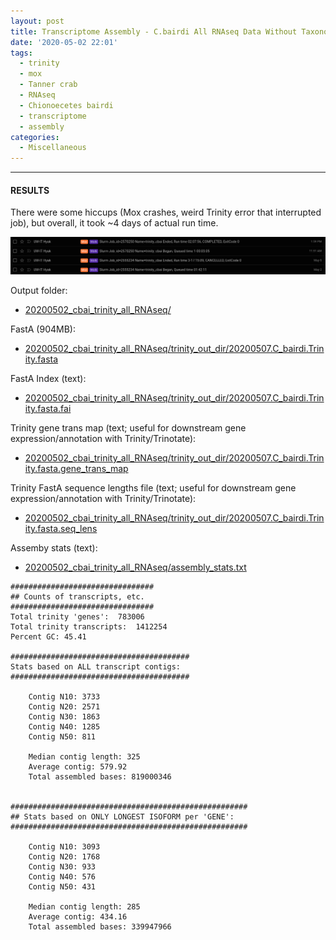 ```yaml
---
layout: post
title: Transcriptome Assembly - C.bairdi All RNAseq Data Without Taxonomic Filters with Trinity on Mox
date: '2020-05-02 22:01'
tags:
  - trinity
  - mox
  - Tanner crab
  - RNAseq
  - Chionoecetes bairdi
  - transcriptome
  - assembly
categories:
  - Miscellaneous
---
```




---

#### RESULTS

There were some hiccups (Mox crashes, weird Trinity error that interrupted job), but overall, it took ~4 days of actual run time.

![cbai Trinity all RNAseq runtime](https://github.com/RobertsLab/sams-notebook/blob/master/images/screencaps/20200502_cbai_trinity_all_RNAseq_runtime.png?raw=true)

Output folder:

- [20200502_cbai_trinity_all_RNAseq/](https://gannet.fish.washington.edu/Atumefaciens/20200502_cbai_trinity_all_RNAseq/)

FastA (904MB):

- [20200502_cbai_trinity_all_RNAseq/trinity_out_dir/20200507.C_bairdi.Trinity.fasta](https://gannet.fish.washington.edu/Atumefaciens/20200502_cbai_trinity_all_RNAseq/trinity_out_dir/20200507.C_bairdi.Trinity.fasta)

FastA Index (text):

- [20200502_cbai_trinity_all_RNAseq/trinity_out_dir/20200507.C_bairdi.Trinity.fasta.fai](https://gannet.fish.washington.edu/Atumefaciens/20200502_cbai_trinity_all_RNAseq/trinity_out_dir/20200507.C_bairdi.Trinity.fasta.fai)


Trinity gene trans map (text; useful for downstream gene expression/annotation with Trinity/Trinotate):

- [20200502_cbai_trinity_all_RNAseq/trinity_out_dir/20200507.C_bairdi.Trinity.fasta.gene_trans_map](https://gannet.fish.washington.edu/Atumefaciens/20200502_cbai_trinity_all_RNAseq/trinity_out_dir/20200507.C_bairdi.Trinity.fasta.gene_trans_map)

Trinity FastA sequence lengths file (text; useful for downstream gene expression/annotation with Trinity/Trinotate):

- [20200502_cbai_trinity_all_RNAseq/trinity_out_dir/20200507.C_bairdi.Trinity.fasta.seq_lens](https://gannet.fish.washington.edu/Atumefaciens/20200502_cbai_trinity_all_RNAseq/trinity_out_dir/20200507.C_bairdi.Trinity.fasta.seq_lens)

Assemby stats (text):

- [20200502_cbai_trinity_all_RNAseq/assembly_stats.txt](https://gannet.fish.washington.edu/Atumefaciens/20200502_cbai_trinity_all_RNAseq/assembly_stats.txt)

```
################################
## Counts of transcripts, etc.
################################
Total trinity 'genes':	783006
Total trinity transcripts:	1412254
Percent GC: 45.41

########################################
Stats based on ALL transcript contigs:
########################################

	Contig N10: 3733
	Contig N20: 2571
	Contig N30: 1863
	Contig N40: 1285
	Contig N50: 811

	Median contig length: 325
	Average contig: 579.92
	Total assembled bases: 819000346


#####################################################
## Stats based on ONLY LONGEST ISOFORM per 'GENE':
#####################################################

	Contig N10: 3093
	Contig N20: 1768
	Contig N30: 933
	Contig N40: 576
	Contig N50: 431

	Median contig length: 285
	Average contig: 434.16
	Total assembled bases: 339947966
```
